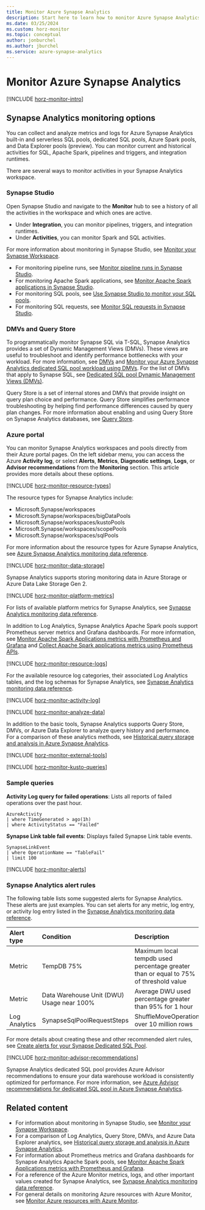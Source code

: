 ```yaml
---
title: Monitor Azure Synapse Analytics
description: Start here to learn how to monitor Azure Synapse Analytics.
ms.date: 03/25/2024
ms.custom: horz-monitor
ms.topic: conceptual
author: jonburchel
ms.author: jburchel
ms.service: azure-synapse-analytics
---
```


# Monitor Azure Synapse Analytics

[!INCLUDE [horz-monitor-intro](~/reusable-content/ce-skilling/azure/includes/azure-monitor/horizontals/horz-monitor-intro.md)]

## Synapse Analytics monitoring options

You can collect and analyze metrics and logs for Azure Synapse Analytics built-in and serverless SQL pools, dedicated SQL pools, Azure Spark pools, and Data Explorer pools (preview). You can monitor current and historical activities for SQL, Apache Spark, pipelines and triggers, and integration runtimes.

There are several ways to monitor activities in your Synapse Analytics workspace.

### Synapse Studio

Open Synapse Studio and navigate to the **Monitor** hub to see a history of all the activities in the workspace and which ones are active.

- Under **Integration**, you can monitor pipelines, triggers, and integration runtimes.
- Under **Activities**, you can monitor Spark and SQL activities.

For more information about monitoring in Synapse Studio, see [Monitor your Synapse Workspace](get-started-monitor.md).

- For monitoring pipeline runs, see [Monitor pipeline runs in Synapse Studio](monitoring/how-to-monitor-pipeline-runs.md).
- For monitoring Apache Spark applications, see [Monitor Apache Spark applications in Synapse Studio](monitoring/apache-spark-applications.md).
- For monitoring SQL pools, see [Use Synapse Studio to monitor your SQL pools](monitoring/how-to-monitor-sql-pools.md).
- For monitoring SQL requests, see [Monitor SQL requests in Synapse Studio](monitoring/how-to-monitor-sql-requests.md).

### DMVs and Query Store

To programmatically monitor Synapse SQL via T-SQL, Synapse Analytics provides a set of Dynamic Management Views (DMVs). These views are useful to troubleshoot and identify performance bottlenecks with your workload. For more information, see [DMVs](sql/query-history-storage-analysis.md#dmvs) and [Monitor your Azure Synapse Analytics dedicated SQL pool workload using DMVs](sql-data-warehouse/sql-data-warehouse-manage-monitor.md). For the list of DMVs that apply to Synapse SQL, see [Dedicated SQL pool Dynamic Management Views (DMVs)](sql/reference-tsql-system-views.md#dedicated-sql-pool-dynamic-management-views-dmvs).

Query Store is a set of internal stores and DMVs that provide insight on query plan choice and performance. Query Store simplifies performance troubleshooting by helping find performance differences caused by query plan changes. For more information about enabling and using Query Store on Synapse Analytics databases, see [Query Store](sql/query-history-storage-analysis.md#query-store).

### Azure portal

You can monitor Synapse Analytics workspaces and pools directly from their Azure portal pages. On the left sidebar menu, you can access the Azure **Activity log**, or select **Alerts**, **Metrics**, **Diagnostic settings**, **Logs**, or **Advisor recommendations** from the **Monitoring** section. This article provides more details about these options.

[!INCLUDE [horz-monitor-resource-types](~/reusable-content/ce-skilling/azure/includes/azure-monitor/horizontals/horz-monitor-resource-types.md)]

The resource types for Synapse Analytics include:

- Microsoft.Synapse/workspaces
- Microsoft.Synapse/workspaces/bigDataPools
- Microsoft.Synapse/workspaces/kustoPools
- Microsoft.Synapse/workspaces/scopePools
- Microsoft.Synapse/workspaces/sqlPools

For more information about the resource types for Azure Synapse Analytics, see [Azure Synapse Analytics monitoring data reference](monitor-synapse-analytics-reference.md).

[!INCLUDE [horz-monitor-data-storage](~/reusable-content/ce-skilling/azure/includes/azure-monitor/horizontals/horz-monitor-data-storage.md)]

Synapse Analytics supports storing monitoring data in Azure Storage or Azure Data Lake Storage Gen 2.

[!INCLUDE [horz-monitor-platform-metrics](~/reusable-content/ce-skilling/azure/includes/azure-monitor/horizontals/horz-monitor-platform-metrics.md)]

For lists of available platform metrics for Synapse Analytics, see [Synapse Analytics monitoring data reference](monitor-synapse-analytics-reference.md#metrics).

In addition to Log Analytics, Synapse Analytics Apache Spark pools support Prometheus server metrics and Grafana dashboards. For more information, see [Monitor Apache Spark Applications metrics with Prometheus and Grafana](spark/use-prometheus-grafana-to-monitor-apache-spark-application-level-metrics.md) and [Collect Apache Spark applications metrics using Prometheus APIs](spark/connect-monitor-azure-synapse-spark-application-level-metrics.md).

[!INCLUDE [horz-monitor-resource-logs](~/reusable-content/ce-skilling/azure/includes/azure-monitor/horizontals/horz-monitor-resource-logs.md)]

For the available resource log categories, their associated Log Analytics tables, and the log schemas for Synapse Analytics, see [Synapse Analytics monitoring data reference](monitor-synapse-analytics-reference.md#resource-logs).

[!INCLUDE [horz-monitor-activity-log](~/reusable-content/ce-skilling/azure/includes/azure-monitor/horizontals/horz-monitor-activity-log.md)]

[!INCLUDE [horz-monitor-analyze-data](~/reusable-content/ce-skilling/azure/includes/azure-monitor/horizontals/horz-monitor-analyze-data.md)]

In addition to the basic tools, Synapse Analytics supports Query Store, DMVs, or Azure Data Explorer to analyze query history and performance. For a comparison of these analytics methods, see [Historical query storage and analysis in Azure Synapse Analytics](sql/query-history-storage-analysis.md).

[!INCLUDE [horz-monitor-external-tools](~/reusable-content/ce-skilling/azure/includes/azure-monitor/horizontals/horz-monitor-external-tools.md)]

[!INCLUDE [horz-monitor-kusto-queries](~/reusable-content/ce-skilling/azure/includes/azure-monitor/horizontals/horz-monitor-kusto-queries.md)]

### Sample queries

**Activity Log query for failed operations**: Lists all reports of failed operations over the past hour. 

```kusto
AzureActivity 
| where TimeGenerated > ago(1h)  
| where ActivityStatus == "Failed"
```

**Synapse Link table fail events**: Displays failed Synapse Link table events.

```kusto
SynapseLinkEvent
| where OperationName == "TableFail"
| limit 100
```

[!INCLUDE [horz-monitor-alerts](~/reusable-content/ce-skilling/azure/includes/azure-monitor/horizontals/horz-monitor-alerts.md)]

### Synapse Analytics alert rules

The following table lists some suggested alerts for Synapse Analytics. These alerts are just examples. You can set alerts for any metric, log entry, or activity log entry listed in the [Synapse Analytics monitoring data reference](monitor-synapse-analytics-reference.md).

| Alert type | Condition | Description  |
|:---|:---|:---|
| Metric| TempDB 75% | Maximum local tempdb used percentage greater than or equal to 75% of threshold value |
| Metric| Data Warehouse Unit (DWU) Usage near 100% | Average DWU used percentage greater than 95% for 1 hour |
| Log Analytics | SynapseSqlPoolRequestSteps | ShuffleMoveOperation over 10 million rows |

For more details about creating these and other recommended alert rules, see [Create alerts for your Synapse Dedicated SQL Pool](https://techcommunity.microsoft.com/t5/azure-synapse-analytics-blog/create-alerts-for-your-synapse-dedicated-sql-pool/ba-p/3773256).

[!INCLUDE [horz-monitor-advisor-recommendations](~/reusable-content/ce-skilling/azure/includes/azure-monitor/horizontals/horz-monitor-advisor-recommendations.md)]

Synapse Analytics dedicated SQL pool provides Azure Advisor recommendations to ensure your data warehouse workload is consistently optimized for performance. For more information, see [Azure Advisor recommendations for dedicated SQL pool in Azure Synapse Analytics](sql-data-warehouse/sql-data-warehouse-concept-recommendations.md).

## Related content

- For information about monitoring in Synapse Studio, see [Monitor your Synapse Workspace](get-started-monitor.md).
- For a comparison of Log Analytics, Query Store, DMVs, and Azure Data Explorer analytics, see [Historical query storage and analysis in Azure Synapse Analytics](sql/query-history-storage-analysis.md).
- For information about Prometheus metrics and Grafana dashboards for Synapse Analytics Apache Spark pools, see [Monitor Apache Spark Applications metrics with Prometheus and Grafana](spark/use-prometheus-grafana-to-monitor-apache-spark-application-level-metrics.md).
- For a reference of the Azure Monitor metrics, logs, and other important values created for Synapse Analytics, see [Synapse Analytics monitoring data reference](monitor-synapse-analytics-reference.md).
- For general details on monitoring Azure resources with Azure Monitor, see [Monitor Azure resources with Azure Monitor](/azure/azure-monitor/essentials/monitor-azure-resource).
